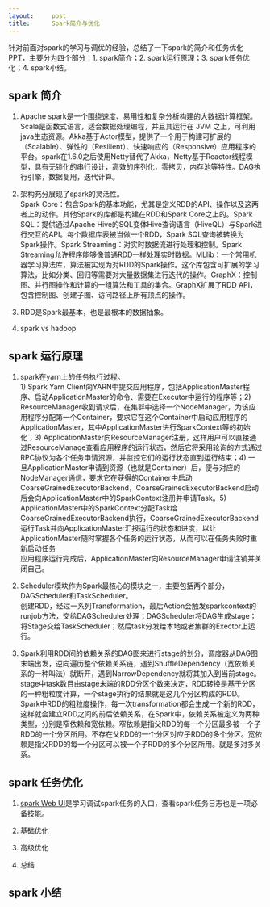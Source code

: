 ```yaml
---
layout:     post
title:      Spark简介与优化
---
```

<div id="article_content" class="article_content clearfix csdn-tracking-statistics" data-pid="blog" data-mod="popu_307" data-dsm="post">
								            <div id="content_views" class="markdown_views prism-atom-one-dark">
							<!-- flowchart 箭头图标 勿删 -->
							<svg xmlns="http://www.w3.org/2000/svg" style="display: none;"><path stroke-linecap="round" d="M5,0 0,2.5 5,5z" id="raphael-marker-block" style="-webkit-tap-highlight-color: rgba(0, 0, 0, 0);"></path></svg>
							<p>针对前面对spark的学习与调优的经验，总结了一下spark的简介和任务优化PPT，主要分为四个部分：1. spark简介；2. spark运行原理；3. spark任务优化；4. spark小结。</p>



<h2 id="spark-简介">spark 简介</h2>

<ol>
<li><p>Apache spark是一个围绕速度、易用性和复杂分析构建的大数据计算框架。 <br>
<img src="https://i.imgur.com/VcON91S.png" alt="" title=""> <br>
Scala是函数式语言，适合数据处理编程，并且其运行在 JVM 之上，可利用java生态资源。Akka基于Actor模型，提供了一个用于构建可扩展的（Scalable）、弹性的（Resilient）、快速响应的（Responsive）应用程序的平台。spark在1.6.0之后使用Netty替代了Akka，Netty基于Reactor线程模型，具有无锁化的串行设计，高效的序列化，零拷贝，内存池等特性。DAG执行引擎，数据复用，迭代计算。</p></li>
<li><p>架构充分展现了spark的灵活性。 <br>
<img src="https://i.imgur.com/WddvV2u.jpg" alt="" title=""> <br>
Spark Core：包含Spark的基本功能，尤其是定义RDD的API、操作以及这两者上的动作。其他Spark的库都是构建在RDD和Spark Core之上的。Spark SQL：提供通过Apache Hive的SQL变体Hive查询语言（HiveQL）与Spark进行交互的API。每个数据库表被当做一个RDD，Spark SQL查询被转换为Spark操作。Spark Streaming：对实时数据流进行处理和控制。Spark Streaming允许程序能够像普通RDD一样处理实时数据。MLlib：一个常用机器学习算法库，算法被实现为对RDD的Spark操作。这个库包含可扩展的学习算法，比如分类、回归等需要对大量数据集进行迭代的操作。GraphX：控制图、并行图操作和计算的一组算法和工具的集合。GraphX扩展了RDD API，包含控制图、创建子图、访问路径上所有顶点的操作。</p></li>
<li><p>RDD是Spark最基本，也是最根本的数据抽象。 <br>
<img src="https://i.imgur.com/dY2M7a3.png" alt="" title=""></p></li>
<li><p>spark vs hadoop <br>
<img src="https://i.imgur.com/G4px6sJ.png" alt="" title=""></p></li>
</ol>

<h2 id="spark-运行原理">spark 运行原理</h2>

<ol>
<li><p>spark在yarn上的任务执行过程。 <br>
<img src="https://i.imgur.com/6uIiuUf.png" alt="" title=""> <br>
1) Spark Yarn Client向YARN中提交应用程序，包括ApplicationMaster程序、启动ApplicationMaster的命令、需要在Executor中运行的程序等；2) ResourceManager收到请求后，在集群中选择一个NodeManager，为该应用程序分配第一个Container，要求它在这个Container中启动应用程序的ApplicationMaster，其中ApplicationMaster进行SparkContext等的初始化；3) ApplicationMaster向ResourceManager注册，这样用户可以直接通过ResourceManage查看应用程序的运行状态，然后它将采用轮询的方式通过RPC协议为各个任务申请资源，并监控它们的运行状态直到运行结束；4) 一旦ApplicationMaster申请到资源（也就是Container）后，便与对应的NodeManager通信，要求它在获得的Container中启动CoarseGrainedExecutorBackend，CoarseGrainedExecutorBackend启动后会向ApplicationMaster中的SparkContext注册并申请Task。5) ApplicationMaster中的SparkContext分配Task给CoarseGrainedExecutorBackend执行，CoarseGrainedExecutorBackend运行Task并向ApplicationMaster汇报运行的状态和进度，以让ApplicationMaster随时掌握各个任务的运行状态，从而可以在任务失败时重新启动任务 <br>
应用程序运行完成后，ApplicationMaster向ResourceManager申请注销并关闭自己。</p></li>
<li><p>Scheduler模块作为Spark最核心的模块之一，主要包括两个部分，DAGScheduler和TaskScheduler。 <br>
<img src="https://i.imgur.com/K1dJmez.png" alt="" title=""> <br>
创建RDD，经过一系列Transformation，最后Action会触发sparkcontext的runjob方法，交给DAGScheduler处理；DAGScheduler将DAG生成stage；将Stage交给TaskScheduler；然后task分发给本地或者集群的Exector上运行。</p></li>
<li><p>Spark利用RDD间的依赖关系的DAG图来进行stage的划分，调度器从DAG图末端出发，逆向遍历整个依赖关系链，遇到ShuffleDependency（宽依赖关系的一种叫法）就断开，遇到NarrowDependency就将其加入到当前stage。stage中task数目由stage末端的RDD分区个数来决定，RDD转换是基于分区的一种粗粒度计算，一个stage执行的结果就是这几个分区构成的RDD。 <br>
<img src="https://i.imgur.com/FFhp5X1.png" alt="" title=""> <br>
Spark中RDD的粗粒度操作，每一次transformation都会生成一个新的RDD，这样就会建立RDD之间的前后依赖关系，在Spark中，依赖关系被定义为两种类型，分别是窄依赖和宽依赖。窄依赖是指父RDD的每一个分区最多被一个子RDD的一个分区所用。不存在父RDD的一个分区对应子RDD的多个分区。宽依赖是指父RDD的每一个分区可以被一个子RDD的多个分区所用。就是多对多关系。</p></li>
</ol>



<h2 id="spark-任务优化">spark 任务优化</h2>

<ol>
<li><p><a href="https://blog.csdn.net/qq_27639777/article/details/81069893" rel="nofollow">spark Web UI</a>是学习调试spark任务的入口，查看spark任务日志也是一项必备技能。</p></li>
<li><p>基础优化 <br>
<img src="https://i.imgur.com/z8nHeTo.png" alt="" title=""></p></li>
<li><p>高级优化 <br>
<img src="https://i.imgur.com/lrNlwYX.png" alt="" title=""></p></li>
<li><p>总结 <br>
<img src="https://i.imgur.com/ku3PMkF.png" alt="" title=""></p></li>
</ol>



<h2 id="spark-小结">spark 小结</h2>

<p><img src="https://i.imgur.com/tPz1Xeb.png" alt="" title=""></p>            </div>
						<link href="https://csdnimg.cn/release/phoenix/mdeditor/markdown_views-9e5741c4b9.css" rel="stylesheet">
                </div>